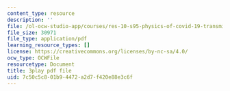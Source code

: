 ```yaml
---
content_type: resource
description: ''
file: /ol-ocw-studio-app/courses/res-10-s95-physics-of-covid-19-transmission-fall-2020/7c50c5c801b94472a2d7f420e88e3c6f_Gxefx9BDCq0.pdf
file_size: 30971
file_type: application/pdf
learning_resource_types: []
license: https://creativecommons.org/licenses/by-nc-sa/4.0/
ocw_type: OCWFile
resourcetype: Document
title: 3play pdf file
uid: 7c50c5c8-01b9-4472-a2d7-f420e88e3c6f
---
```


